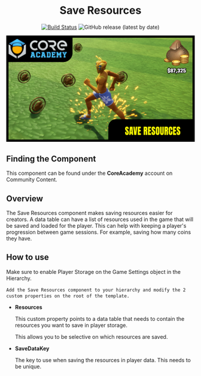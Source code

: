 <div align="center">

# Save Resources

[![Build Status](https://github.com/ManticoreGamesInc/Bootcamp-Save-Resources/workflows/CI/badge.svg)](https://github.com/ManticoreGamesInc/Bootcamp-Save-Resources/actions/workflows/ci.yml?query=workflow%3ACI%29)
![GitHub release (latest by date)](https://img.shields.io/github/v/release/ManticoreGamesInc/Bootcamp-Save-Resources?style=plastic)

![Preview](/Screenshots/Main.png)

</div>

## Finding the Component

This component can be found under the **CoreAcademy** account on Community Content.

## Overview

The Save Resources component makes saving resources easier for creators. A data table can have a list of resources used in the game that will be saved and loaded for the player. This can help with keeping a player's progression between game sessions. For example, saving how many coins they have.

## How to use

Make sure to enable Player Storage on the Game Settings object in the Hierarchy.

	Add the Save Resources component to your hierarchy and modify the 2 custom properties on the root of the template.

- **Resources**

	This custom property points to a data table that needs to contain the resources you want to save in player storage.

	This allows you to be selective on which resources are saved.

- **SaveDataKey**

	The key to use when saving the resources in player data. This needs to be unique.

